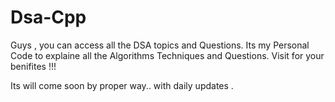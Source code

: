 # Dsa-Cpp
Guys , you can access all the DSA topics and Questions.
Its my Personal Code to explaine all the  Algorithms Techniques and Questions.
Visit for your benifites !!!


Its will come soon by proper way.. with daily updates 
.
